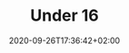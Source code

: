 ---
title: "Under 16"
date: 2020-09-26T17:36:42+02:00
foto: ""
giocatori:
- giocatori/nardon-davide/_index.md
- giocatori/sing-nloga-liam-honoree/_index.md
- giocatori/tafarucci-alessio/_index.md
- giocatori/felicetti-luca/_index.md
- giocatori/cappelletti-thomas/_index.md
- giocatori/lorenzi-massimiliano/_index.md
- giocatori/michelon-marco/_index.md
- giocatori/slomp-matteo/_index.md
- giocatori/ravanelli-matteo/_index.md
- giocatori/ambrosi-marco/_index.md
- giocatori/bortolin-mattia/_index.md
- giocatori/dalfovo-alessandro/_index.md
- giocatori/antoniani-matteo/_index.md
- giocatori/baftiri-tefik/_index.md
- giocatori/fronza-simone/_index.md
allenatori: []
categorie: under-16
stagioni: 2018-2019
---